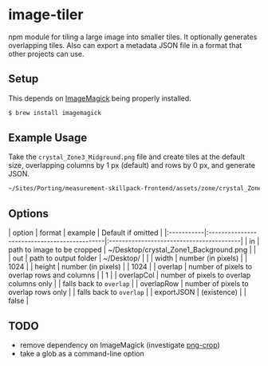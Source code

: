 # image-tiler
npm module for tiling a large image into smaller tiles. It optionally generates overlapping tiles. Also can export a metadata JSON file in a format that other projects can use.
## Setup
This depends on [ImageMagick](http://www.imagemagick.org/script/index.php) being properly installed.
```bash
$ brew install imagemagick
```

## Example Usage
Take the `crystal_Zone3_Midground.png` file and create tiles at the default size, overlapping columns by 1 px (default) and rows by 0 px, and generate JSON.
```bash
~/Sites/Porting/measurement-skillpack-frontend/assets/zone/crystal_Zone3_Midground.png --out ~/Sites/Porting/measurement-skillpack-frontend/deploy/assets/images/zones/ --overlapRow 0 --exportJSON --jsonSrcPrefix assets/images/zones/
```
## Options
| option     | format                                       | example | Default if omitted             |
|:-----------|:---------------------------------------------|:-----------------------------------------|
| in         | path to image to be cropped                  | ~/Desktop/crystal_Zone1_Background.png | |
| out        | path to output folder                        | ~/Desktop/                             | |
| width      | number (in pixels)                           | | 1024                                   |
| height     | number (in pixels)                           | | 1024                                   |
| overlap    | number of pixels to overlap rows and columns | | 1                                      |
| overlapCol | number of pixels to overlap columns only     | | falls back to `overlap`                |
| overlapRow | number of pixels to overlap rows only        | | falls back to `overlap`                |
| exportJSON | (existence)                                  | | false                                  |

## TODO
* remove dependency on ImageMagick (investigate [png-crop](https://www.npmjs.com/package/png-crop))
* take a glob as a command-line option

